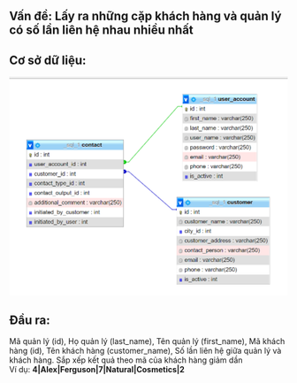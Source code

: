 ## Vấn đề: Lấy ra những cặp khách hàng và quản lý có số lần liên hệ nhau nhiều nhất

## Cơ sở dữ liệu:
<img src="https://github.com/maoleng/SQL-Intermediate-Level/blob/main/problem_01/how_database_looks.png?raw=true">

## Đầu ra: 
Mã quản lý (id), Họ quản lý (last_name), Tên quản lý (first_name), Mã khách hàng (id), Tên khách hàng (customer_name), Số lần liên hệ giữa quản lý và khách hàng. Sắp xếp kết quả theo mã của khách hàng giảm dần
<br>
Ví dụ: **4|Alex|Ferguson|7|Natural|Cosmetics|2**
